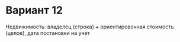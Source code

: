 # Вариант 12
Недвижимость: владелец (строка) + ориентировочная стоимость (целое), дата постановки на учет
